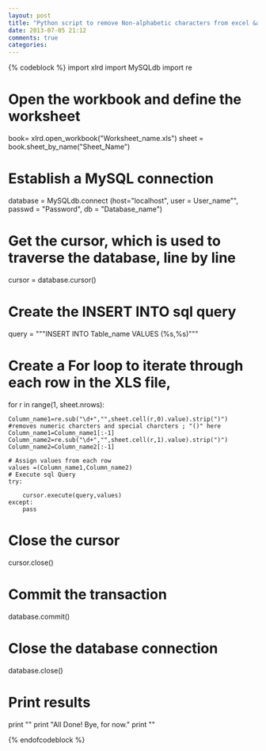 ```yaml
---
layout: post
title: "Python script to remove Non-alphabetic characters from excel &amp; populate into Database"
date: 2013-07-05 21:12
comments: true
categories: 
---
```

{% codeblock %}
import xlrd
import MySQLdb
import re


# Open the workbook and define the worksheet
book= xlrd.open_workbook("Worksheet_name.xls")
sheet = book.sheet_by_name("Sheet_Name")

# Establish a MySQL connection
database = MySQLdb.connect (host="localhost", user = User_name"", passwd = "Password", db = "Database_name")

# Get the cursor, which is used to traverse the database, line by line
cursor = database.cursor()

# Create the INSERT INTO sql query


query = """INSERT INTO Table_name  VALUES (%s,%s)"""      

# Create a For loop to iterate through each row in the XLS file, 
for r in range(1, sheet.nrows):
	
	Column_name1=re.sub("\d+","",sheet.cell(r,0).value).strip(")")   #removes numeric charcters and special charcters ; "()" here
	Column_name1=Column_name1[:-1]
	Column_name2=re.sub("\d+","",sheet.cell(r,1).value).strip(")")
	Column_name2=Column_name2[:-1]
	
	# Assign values from each row
	values =(Column_name1,Column_name2)
	# Execute sql Query
	try:
		
		cursor.execute(query,values)
	except:
		pass



# Close the cursor
cursor.close()

# Commit the transaction
database.commit()

# Close the database connection
database.close()

# Print results
print ""
print "All Done! Bye, for now."
print ""


{% endofcodeblock %}
